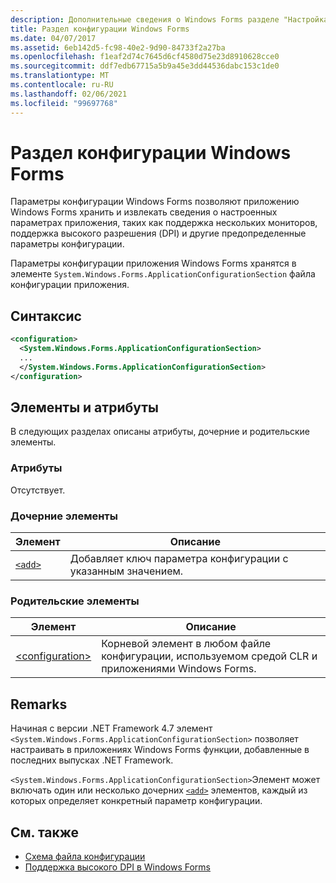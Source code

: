 ```yaml
---
description: Дополнительные сведения о Windows Forms разделе "Настройка"
title: Раздел конфигурации Windows Forms
ms.date: 04/07/2017
ms.assetid: 6eb142d5-fc98-40e2-9d90-84733f2a27ba
ms.openlocfilehash: f1eaf2d74c7645d6cf4580d75e23d8910628cce0
ms.sourcegitcommit: ddf7edb67715a5b9a45e3dd44536dabc153c1de0
ms.translationtype: MT
ms.contentlocale: ru-RU
ms.lasthandoff: 02/06/2021
ms.locfileid: "99697768"
---
```

# <a name="windows-forms-configuration-section"></a>Раздел конфигурации Windows Forms

Параметры конфигурации Windows Forms позволяют приложению Windows Forms хранить и извлекать сведения о настроенных параметрах приложения, таких как поддержка нескольких мониторов, поддержка высокого разрешения (DPI) и другие предопределенные параметры конфигурации.

Параметры конфигурации приложения Windows Forms хранятся в элементе `System.Windows.Forms.ApplicationConfigurationSection` файла конфигурации приложения.

## <a name="syntax"></a>Синтаксис

```xml
<configuration>
  <System.Windows.Forms.ApplicationConfigurationSection>
  ...
  </System.Windows.Forms.ApplicationConfigurationSection>
</configuration>
```

## <a name="attributes-and-elements"></a>Элементы и атрибуты

В следующих разделах описаны атрибуты, дочерние и родительские элементы.

### <a name="attributes"></a>Атрибуты

Отсутствует.

### <a name="child-elements"></a>Дочерние элементы

Элемент  |Описание |
---------|---------|
[`<add>`](windows-forms-add-configuration-element.md) | Добавляет ключ параметра конфигурации с указанным значением. |

### <a name="parent-elements"></a>Родительские элементы

Элемент  |Описание |
---------|---------|
[\<configuration>](../configuration-element.md) | Корневой элемент в любом файле конфигурации, используемом средой CLR и приложениями Windows Forms. |

## <a name="remarks"></a>Remarks

Начиная с версии .NET Framework 4.7 элемент `<System.Windows.Forms.ApplicationConfigurationSection>` позволяет настраивать в приложениях Windows Forms функции, добавленные в последних выпусках .NET Framework.

`<System.Windows.Forms.ApplicationConfigurationSection>`Элемент может включать один или несколько дочерних [`<add>`](windows-forms-add-configuration-element.md) элементов, каждый из которых определяет конкретный параметр конфигурации.

## <a name="see-also"></a>См. также

- [Схема файла конфигурации](../index.md)
- [Поддержка высокого DPI в Windows Forms](/dotnet/desktop/winforms/high-dpi-support-in-windows-forms)
